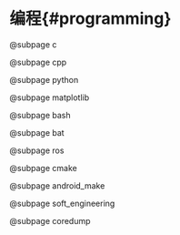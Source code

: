 编程{#programming}
==================


@subpage c

@subpage cpp

@subpage python

@subpage matplotlib

@subpage bash

@subpage bat

@subpage ros

@subpage cmake

@subpage android_make

@subpage soft_engineering

@subpage coredump